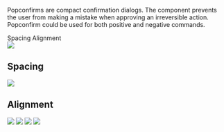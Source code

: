 <Row>
    <Column cols={8}>
        <p>Popconfirms are compact confirmation dialogs. The component prevents the user from making a mistake when approving an irreversible action. Popconfirm could be used for both positive and negative commands.</p>
    </Column>  
</Row>

<div>
    <AnchorLink to="spacing" offset={210}>
        Spacing
    </AnchorLink>
    <AnchorLink to="alignment" offset={210}>
        Alignment
    </AnchorLink>
</div>

<Row>
    <Column cols={6}>
        <img src="../_img/popconfirm--1.png" />
    </Column>
</Row>

<Anchor idToScrollTo="spacing"><h2>Spacing</h2></Anchor>
<Row>
    <Column cols={6}>
        <img src="../_img/popconfirm--2.png" />
    </Column>
</Row>


<Anchor idToScrollTo="alignment"><h2>Alignment</h2></Anchor>
<Row>
    <Column cols={6}>
        <img src="../_img/popconfirm--3.png" />
    </Column>
    <Column cols={6}>
        <img src="../_img/popconfirm--4.png" />
    </Column>
</Row>
<Row>
    <Column cols={6}>
        <img src="../_img/popconfirm--5.png" />
    </Column>
    <Column cols={6}>
        <img src="../_img/popconfirm--6.png" />
    </Column>
</Row>